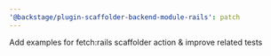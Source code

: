 ```yaml
---
'@backstage/plugin-scaffolder-backend-module-rails': patch
---
```


Add examples for fetch:rails scaffolder action & improve related tests
